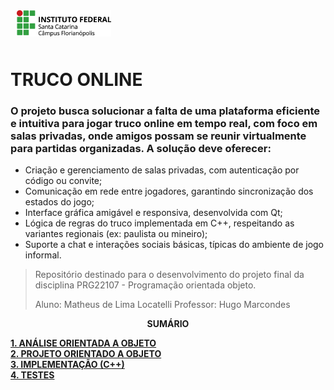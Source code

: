 <img src="img/ifsc-logo.png"
     width="30%"
     style="padding: 10px">

# TRUCO ONLINE

### O projeto busca solucionar a falta de uma plataforma eficiente e intuitiva para jogar truco online em tempo real, com foco em salas privadas, onde amigos possam se reunir virtualmente para partidas organizadas. A solução deve oferecer:
- Criação e gerenciamento de salas privadas, com autenticação por código ou convite;
- Comunicação em rede entre jogadores, garantindo sincronização dos estados do jogo;
- Interface gráfica amigável e responsiva, desenvolvida com Qt;
- Lógica de regras do truco implementada em C++, respeitando as variantes regionais (ex: paulista ou mineiro);
- Suporte a chat e interações sociais básicas, típicas do ambiente de jogo informal.

> Repositório destinado para o desenvolvimento do projeto final da disciplina 
> PRG22107 - Programação orientada objeto. 
> 
> Aluno: Matheus de Lima Locatelli
> Professor: Hugo Marcondes

<p align=center><strong>SUMÁRIO</strong></p>

[**1. ANÁLISE ORIENTADA A OBJETO**](./analise.md)<br>
[**2. PROJETO ORIENTADO A OBJETO**](./projeto.md)<br>
[**3. IMPLEMENTAÇÃO (C++)**](./implementacao.md)<br>
[**4. TESTES**](./testes.md)<br>
